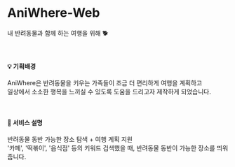 # AniWhere-Web
내 반려동물과 함께 하는 여행을 위해 🐕

<br>

#### 💡 기획배경

AniWhere은 반려동물을 키우는 가족들이 조금 더 편리하게 여행을 계획하고 <br>
일상에서 소소한 행복을 느끼실 수 있도록 도움을 드리고자 제작하게 되었습니다.

<br>

#### 📍 서비스 설명

반려동물 동반 가능한 장소 탐색 + 여행 계획 지원 <br>
'카페', '떡볶이', '음식점' 등의 키워드 검색했을 때, 반려동물 동반이 가능한 장소를 띄워줍니다.

<br>
